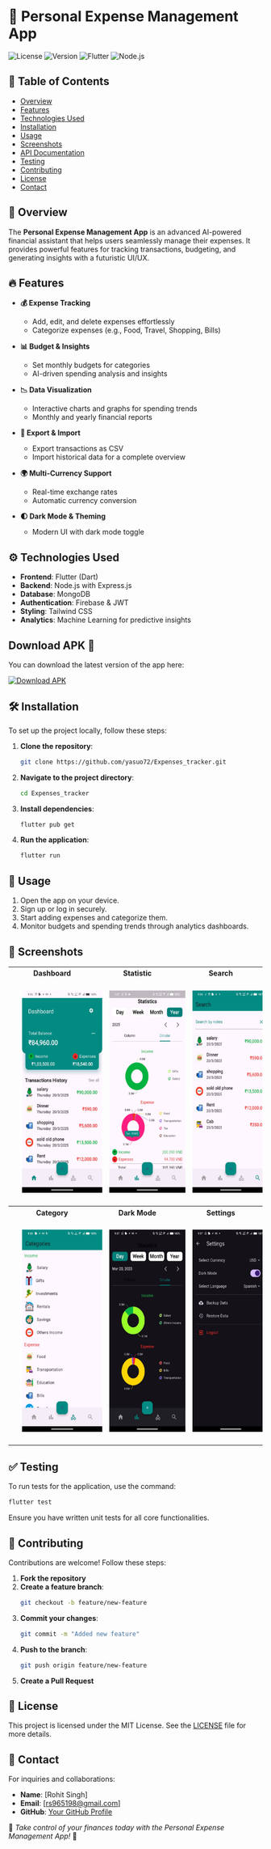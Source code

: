 # 🚀 Personal Expense Management App

![License](https://img.shields.io/badge/license-MIT-blue.svg)
![Version](https://img.shields.io/badge/version-1.0.0-green.svg)
![Flutter](https://img.shields.io/badge/Flutter-v3.10-blue)
![Node.js](https://img.shields.io/badge/Node.js-v18-green)

## 📌 Table of Contents
- [Overview](#overview)
- [Features](#features)
- [Technologies Used](#technologies-used)
- [Installation](#installation)
- [Usage](#usage)
- [Screenshots](#screenshots)
- [API Documentation](#api-documentation)
- [Testing](#testing)
- [Contributing](#contributing)
- [License](#license)
- [Contact](#contact)

## 🌟 Overview
The **Personal Expense Management App** is an advanced AI-powered financial assistant that helps users seamlessly manage their expenses. It provides powerful features for tracking transactions, budgeting, and generating insights with a futuristic UI/UX.

## 🔥 Features

- **💰 Expense Tracking**
  - Add, edit, and delete expenses effortlessly
  - Categorize expenses (e.g., Food, Travel, Shopping, Bills)

- **📊 Budget & Insights**
  - Set monthly budgets for categories
  - AI-driven spending analysis and insights
  
- **📉 Data Visualization**
  - Interactive charts and graphs for spending trends
  - Monthly and yearly financial reports

- **📂 Export & Import**
  - Export transactions as CSV
  - Import historical data for a complete overview

- **🌍 Multi-Currency Support**
  - Real-time exchange rates
  - Automatic currency conversion

- **🌓 Dark Mode & Theming**
  - Modern UI with dark mode toggle



## ⚙️ Technologies Used
- **Frontend**: Flutter (Dart)
- **Backend**: Node.js with Express.js
- **Database**: MongoDB
- **Authentication**: Firebase & JWT
- **Styling**: Tailwind CSS
- **Analytics**: Machine Learning for predictive insights


## Download APK 📱
You can download the latest version of the app here:

[![Download APK](https://img.shields.io/badge/Download-APK-blue.svg)](https://github.com/yasuo72/Expenses_tracker/releases/tag/v1.0.0/app-release.apk)


## 🛠 Installation
To set up the project locally, follow these steps:

1. **Clone the repository**:
   ```bash
   git clone https://github.com/yasuo72/Expenses_tracker.git
   ```
2. **Navigate to the project directory**:
   ```bash
   cd Expenses_tracker
   ```
3. **Install dependencies**:
   ```bash
   flutter pub get
   ```

4. **Run the application**:
   ```bash
   flutter run
   ```

## 🚀 Usage
1. Open the app on your device.
2. Sign up or log in securely.
3. Start adding expenses and categorize them.
4. Monitor budgets and spending trends through analytics dashboards.

## 📸 Screenshots
<table>
  <tr>
    <th>Dashboard</th>
    <th>Statistic</th>
    <th>Search</th>
  </tr>
  <tr>
    <td><img src="https://github.com/yasuo72/assests/blob/main/WhatsApp%20Image%202025-03-20%20at%2009.37.08_ac637406.jpg" alt="Dashboard" height="400px" style="margin:20px;"></td>
    <td><img src="https://github.com/yasuo72/assests/blob/main/WhatsApp%20Image%202025-03-20%20at%2009.37.08_64d324cc.jpg" alt="Statistic" height="400px" style="margin:20px;"></td>
    <td><img src="https://github.com/yasuo72/assests/blob/main/WhatsApp%20Image%202025-03-20%20at%2009.37.08_85761466.jpg" alt="Search" height="400px" style="margin:20px;"></td>
  </tr>
  <tr>
    <th>Category</th>
    <th>Dark Mode</th>
    <th>Settings</th>
  </tr>
  <tr>
    <td><img src="https://github.com/yasuo72/assests/blob/main/WhatsApp%20Image%202025-03-20%20at%2009.37.08_fc850265.jpg" alt="Category" height="400px" style="margin:20px;"></td>
    <td><img src="https://github.com/yasuo72/assests/blob/main/WhatsApp%20Image%202025-03-20%20at%2009.50.03_8051a070.jpg" alt="Dark Mode" height="400px" style="margin:20px;"></td>
    <td><img src="https://github.com/yasuo72/assests/blob/main/image.png" alt="Settings" height="400px" style="margin:20px;"></td>
  </tr>
</table>


## ✅ Testing
To run tests for the application, use the command:
```bash
flutter test
```
Ensure you have written unit tests for all core functionalities.

## 🤝 Contributing
Contributions are welcome! Follow these steps:
1. **Fork the repository**
2. **Create a feature branch**:
   ```bash
   git checkout -b feature/new-feature
   ```
3. **Commit your changes**:
   ```bash
   git commit -m "Added new feature"
   ```
4. **Push to the branch**:
   ```bash
   git push origin feature/new-feature
   ```
5. **Create a Pull Request**

## 📜 License
This project is licensed under the MIT License. See the [LICENSE](LICENSE) file for more details.

## 📧 Contact
For inquiries and collaborations:
- **Name**: [Rohit Singh]
- **Email**: [rs965198@gmail.com]
- **GitHub**: [Your GitHub Profile](https://github.com/yasuo72)

🚀 _Take control of your finances today with the Personal Expense Management App!_ 🚀

